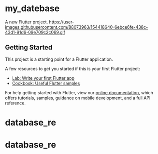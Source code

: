 # my_datebase

A new Flutter project.
https://user-images.githubusercontent.com/88073963/154418640-6ebce6fe-438c-43d1-91d6-09e709c2c069.gif
## Getting Started

This project is a starting point for a Flutter application.

A few resources to get you started if this is your first Flutter project:

- [Lab: Write your first Flutter app](https://flutter.dev/docs/get-started/codelab)
- [Cookbook: Useful Flutter samples](https://flutter.dev/docs/cookbook)

For help getting started with Flutter, view our
[online documentation](https://flutter.dev/docs), which offers tutorials,
samples, guidance on mobile development, and a full API reference.
# database_re
# database_re

